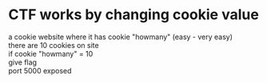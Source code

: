 # CTF works by changing cookie value
a cookie website where it has cookie "howmany"  (easy - very easy)                                                                                                         
there are 10 cookies on site                                                                                                                         
if cookie "howmany" = 10                                                                                                                          
give flag                                                                                                                         
port 5000 exposed                                                                                                                         

